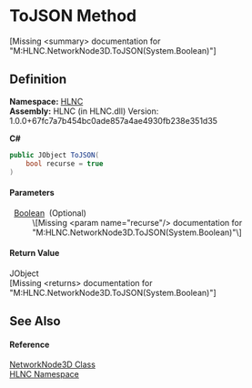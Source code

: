 # ToJSON Method


\[Missing &lt;summary&gt; documentation for "M:HLNC.NetworkNode3D.ToJSON(System.Boolean)"\]



## Definition
**Namespace:** <a href="N_HLNC">HLNC</a>  
**Assembly:** HLNC (in HLNC.dll) Version: 1.0.0+67fc7a7b454bc0ade857a4ae4930fb238e351d35

**C#**
``` C#
public JObject ToJSON(
	bool recurse = true
)
```



#### Parameters
<dl><dt>  <a href="https://learn.microsoft.com/dotnet/api/system.boolean" target="_blank" rel="noopener noreferrer">Boolean</a>  (Optional)</dt><dd>\[Missing &lt;param name="recurse"/&gt; documentation for "M:HLNC.NetworkNode3D.ToJSON(System.Boolean)"\]</dd></dl>

#### Return Value
JObject  
\[Missing &lt;returns&gt; documentation for "M:HLNC.NetworkNode3D.ToJSON(System.Boolean)"\]

## See Also


#### Reference
<a href="T_HLNC_NetworkNode3D">NetworkNode3D Class</a>  
<a href="N_HLNC">HLNC Namespace</a>  
